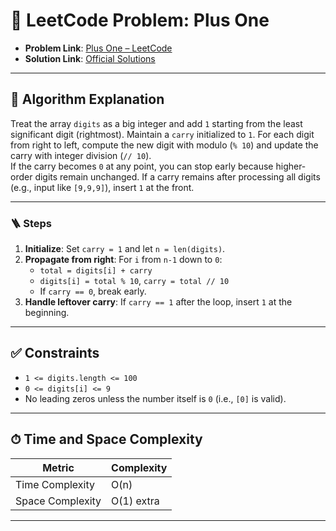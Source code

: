 # 🧩 LeetCode Problem: Plus One

- **Problem Link**: [Plus One – LeetCode](https://leetcode.com/problems/plus-one/)
- **Solution Link**: [Official Solutions](https://leetcode.com/problems/plus-one/solutions/)

---

## 🧠 Algorithm Explanation

Treat the array `digits` as a big integer and add `1` starting from the least significant digit (rightmost). Maintain a `carry` initialized to `1`. For each digit from right to left, compute the new digit with modulo (`% 10`) and update the carry with integer division (`// 10`).  
If the carry becomes `0` at any point, you can stop early because higher-order digits remain unchanged. If a carry remains after processing all digits (e.g., input like `[9,9,9]`), insert `1` at the front.

---

### 🪜 Steps

1. **Initialize**: Set `carry = 1` and let `n = len(digits)`.
2. **Propagate from right**: For `i` from `n-1` down to `0`:
   - `total = digits[i] + carry`
   - `digits[i] = total % 10`, `carry = total // 10`
   - If `carry == 0`, break early.
3. **Handle leftover carry**: If `carry == 1` after the loop, insert `1` at the beginning.

---

## ✅ Constraints

- `1 <= digits.length <= 100`
- `0 <= digits[i] <= 9`
- No leading zeros unless the number itself is `0` (i.e., `[0]` is valid).

---

## ⏱ Time and Space Complexity

| Metric            | Complexity |
|-------------------|------------|
| Time Complexity   | O(n)       |
| Space Complexity  | O(1) extra |

---
